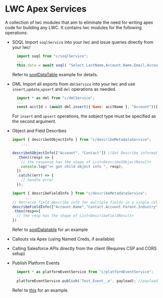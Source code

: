 # LWC Apex Services

A collection of lwc modules that aim to eliminate the need for writing apex code for building any LWC.
It contains lwc modules for the following operations:

- SOQL
  Import `soqlService` into your lwc and issue queries directly from your lwc!

  ```js
    import soql from "c/soqlService";
    ...
    this.data = await soql( "Select LastName,Account.Name,Email,Account.Owner.LastName from Contact");
  ```

  Refer to [soqlDataTable](examples/main/default/lwc/soqlDatatable/) example for details.

- DML
  Import all exports from `dmlService` into your lwc and use `insert`,`update`,`upsert` and `del` operations as needed.

  ```js
    import * as dml from "c/dmlService";
    ...
    const acctId = (await dml.insert({ Name: acctName }, "Account"))[0]; //the method accepts either a single json record or json array and always returns an array of ids.
  ```

  For `insert` and `upsert` operations, the sobject type must be specified as the second argument.

- Object and Field Describes

  ```js
  import { describeSObjectInfo } from "c/describeMetadataService";
      ...

  describeSObjectInfo(["Account", "Contact"]) //Get Describe information for multiple SObjects in a single call
    .then((resp) => {
      // the response has the shape of List<DescribeSObjectResult>
      console.log(">> got child object info ", resp);
    })
    .catch((err) => {
      // handle error
    });

  ```

  ```js
  import { describeFieldInfo } from "c/describeMetadataService";
        ...
  // Retreive field describe info for multiple fields in a single call, including relationship fields
  describeFieldInfo(["Account.Name","Contact.Account.Parent.Industry"])
  .then(resp=>{
    // the resp has the shape of List<DescribeFieldResult>
  })

  ```

  Refer to [soqlDatatable](examples/main/default/lwc/soqlDatatable/) for an example

- Callouts via Apex (using Named Creds, if available)

- Calling Salesforce APIs directly from the client (Requires CSP and CORS setup)

- Publish Platform Events

  ```js
    import * as platformEventService from "c/platformEventService";
    ...
    platformEventService.publish('Test_Event__e', payload); //payload would be a json object with the shape of the Platform Event being published
  ```

  Refer to [this](examples/main/default/lwc/platformEventExample/) for an example.
